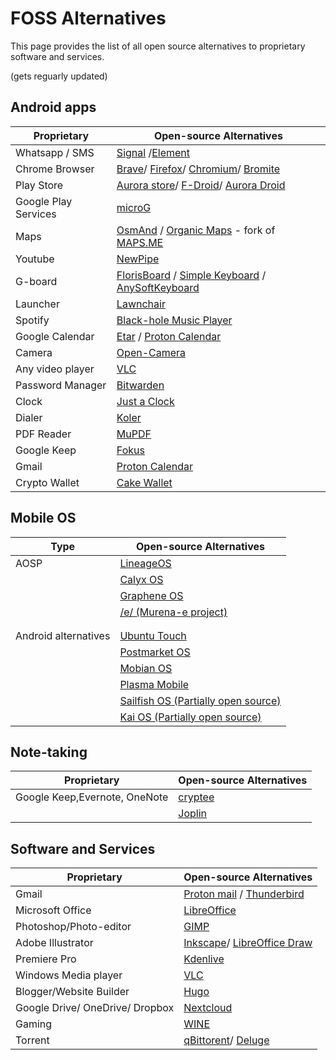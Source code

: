 #  FOSS Alternatives
This page provides the list of all open source alternatives to proprietary software and services.

(gets reguarly updated)



## Android apps
| Proprietary       | Open-source Alternatives
| ---------------   | --------------- 
| Whatsapp / SMS      | [Signal](https://signal.org/) /[Element](https://element.io/)
| Chrome Browser    | [Brave](https://brave.com/)/ [Firefox](https://www.mozilla.org/)/ [Chromium](https://www.chromium.org/chromium-projects/)/ [Bromite](https://www.bromite.org/)
| Play Store        | [Aurora store](https://auroraoss.com/)/ [F-Droid](https://f-droid.org/)/ [Aurora Droid](https://auroraoss.com/)
| Google Play Services       | [microG](https://microg.org/)
| Maps       | [OsmAnd](https://f-droid.org/packages/net.osmand.plus/) / [Organic Maps](https://f-droid.org/en/packages/app.organicmaps/) - fork of [MAPS.ME](https://maps.me/)
| Youtube           | [NewPipe](https://newpipe.net/)
| G-board           | [FlorisBoard](https://github.com/florisboard/florisboard) / [Simple Keyboard](https://f-droid.org/en/packages/rkr.simplekeyboard.inputmethod/) / [AnySoftKeyboard](https://anysoftkeyboard.github.io/)
| Launcher          | [Lawnchair](https://f-droid.org/packages/ch.deletescape.lawnchair.plah/)
| Spotify           | [Black-hole Music Player](https://github.com/Sangwan5688/BlackHole/releases)
| Google Calendar   | [Etar](https://github.com/Etar-Group/Etar-Calendar) / [Proton Calendar]()
| Camera            | [Open-Camera](https://opencamera.org.uk/)
| Any video player  | [VLC](https://www.videolan.org/vlc/download-android.html)
| Password Manager  | [Bitwarden](https://bitwarden.com/download/)
| Clock             | [Just a Clock](https://codeberg.org/arthurooo38/just-a-clock)
| Dialer            | [Koler](https://github.com/Chooloo/koler)
| PDF Reader        | [MuPDF](https://f-droid.org/en/packages/com.artifex.mupdf.viewer.app/)
| Google Keep       | [Fokus](https://github.com/icabetong/fokus-android)
| Gmail             | [Proton Calendar](https://github.com/ProtonMail/proton-mail-android)
| Crypto Wallet     | [Cake Wallet](https://cakewallet.com/)

## Mobile OS
|  Type                     | Open-source Alternatives
| ---------------           | --------------- 
|  AOSP                     | [LineageOS](https://lineageos.org/)
|                           | [Calyx OS](https://calyxos.org/)
|                           | [Graphene OS](https://grapheneos.org/)
|                           | [/e/ (Murena-e project)](https://e.foundation/e-os/)
|                           | 
|                           | 
|  Android alternatives     | [Ubuntu Touch](https://ubuntu-touch.io/) 
|                           | [Postmarket OS](https://postmarketos.org/)
|                           | [Mobian OS](https://mobian-project.org/)
|                           | [Plasma Mobile](https://plasma-mobile.org/)
|                           | [Sailfish OS (Partially open source)](https://sailfishos.org/)
|                           | [Kai OS (Partially open source)](https://www.kaiostech.com/)

## Note-taking
| Proprietary                      | Open-source Alternatives
| ---------------                  | --------------- 
| Google Keep,Evernote, OneNote    | [cryptee](https://crypt.ee/)
|                                  | [Joplin](https://joplinapp.org/)

## Software and Services
| Proprietary              | Open-source Alternatives
| ---------------          | --------------- 
| Gmail                    | [Proton mail](https://proton.me/) / [Thunderbird](https://www.thunderbird.net/en-US/)
| Microsoft Office         | [LibreOffice](https://www.libreoffice.org/download/download/)
| Photoshop/Photo-editor   | [GIMP](https://www.gimp.org/)
| Adobe Illustrator        | [Inkscape](https://inkscape.org/)/ [LibreOffice Draw](https://www.libreoffice.org/discover/draw/)
| Premiere Pro             | [Kdenlive](https://kdenlive.org/en/download/)
| Windows Media player     | [VLC](https://www.videolan.org/)
| Blogger/Website Builder  | [Hugo](https://gohugo.io/)
| Google Drive/ OneDrive/ Dropbox    | [Nextcloud](https://nextcloud.com/)
| Gaming                   | [WINE](https://www.winehq.org/)
| Torrent                  | [qBittorent](https://www.qbittorrent.org/)/ [Deluge](https://deluge-torrent.org/)
 




